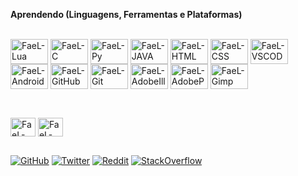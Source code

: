 **Aprendendo (Linguagens, Ferramentas e Plataformas)** <!--'#' deixa a letra maior, '*' deixa em negrito-->

<div style="display: inline_block"><br> 
<img align="center" alt="FaeL-Lua" height="40" width="60" src="https://cdn.jsdelivr.net/gh/devicons/devicon/icons/lua/lua-plain-wordmark.svg">
<img align="center" alt="FaeL-C" height="40" width="60" src="https://cdn.jsdelivr.net/gh/devicons/devicon/icons/c/c-original.svg">
<img align="center" alt="FaeL-Py" height="40" width="60" src="https://cdn.jsdelivr.net/gh/devicons/devicon/icons/python/python-original.svg" />
<img align="center" alt="FaeL-JAVA" height="40" width="60" src="https://cdn.jsdelivr.net/gh/devicons/devicon/icons/java/java-original.svg" />
<img align="center" alt="FaeL-HTML" height="40" width="60" src="https://cdn.jsdelivr.net/gh/devicons/devicon/icons/html5/html5-original.svg" />
<img align="center" alt="FaeL-CSS" height="40" width="60" src="https://cdn.jsdelivr.net/gh/devicons/devicon/icons/css3/css3-original.svg" />
  
<img align="center" alt="FaeL-VSCODE" height="40" width="60" src="https://cdn.jsdelivr.net/gh/devicons/devicon/icons/vscode/vscode-original.svg" />
<img align="center" alt="FaeL-AndroidStudio" height="40" width="60" src="https://cdn.jsdelivr.net/gh/devicons/devicon/icons/androidstudio/androidstudio-original.svg" />
<img align="center" alt="FaeL-GitHub" height="40" width="60" src="https://cdn.jsdelivr.net/gh/devicons/devicon/icons/github/github-original.svg" />
<img align="center" alt="FaeL-Git" height="40" width="60" src="https://cdn.jsdelivr.net/gh/devicons/devicon/icons/git/git-original.svg" />
<img align="center" alt="FaeL-AdobeIllustrator" height="40" width="60" src="https://cdn.jsdelivr.net/gh/devicons/devicon/icons/illustrator/illustrator-plain.svg" />
<img align="center" alt="FaeL-AdobePhotoshop" height="40" width="60" src="https://cdn.jsdelivr.net/gh/devicons/devicon/icons/photoshop/photoshop-plain.svg" />
<img align="center" alt="FaeL-Gimp" height="40" width="60" src="https://cdn.jsdelivr.net/gh/devicons/devicon/icons/gimp/gimp-original.svg" />         

</div>
            
##
 <!-- # **SO** -->
  <div style="display: inline_block"><br>
  <img align="center" alt="FaeL-Linux" height="30" width="40" src="https://cdn.jsdelivr.net/gh/devicons/devicon/icons/linux/linux-original.svg">
  <img align="center" alt="FaeL-Windows" height="30" width="40" src="https://cdn.jsdelivr.net/gh/devicons/devicon/icons/windows8/windows8-original.svg">
  
 ##

<div> 
  
<a href='https://github.com/GoticoAgricola target="_blank"' target="_blank"><img alt='GitHub' src='https://img.shields.io/badge/GitHub-100000?style=for-the-badge&logo=GitHub&logoColor=white&labelColor=black&color=black'/></a>
<a href='https://twitter.com/GoticoAgricola' target="_blank"><img alt='Twitter' src='https://img.shields.io/badge/Twitter-100000?style=for-the-badge&logo=Twitter&logoColor=FFFFFF&labelColor=050505&color=black'/></a>
<a href='https://www.reddit.com/user/GoticoAgricola' target="_blank"><img alt='Reddit' src='https://img.shields.io/badge/Reddit-100000?style=for-the-badge&logo=Reddit&logoColor=white&labelColor=black&color=black'/></a>
<a href='https://stackoverflow.com/users/21625832/gotico-agricola' target="_blank"><img alt='StackOverflow' src='https://img.shields.io/badge/StackOverflow-100000?style=for-the-badge&logo=StackOverflow&logoColor=white&labelColor=black&color=black'/></a>
<!--<a href='https://www.instagram.com/goticoagricola/' target="_blank"><img alt='Instagram' src='https://img.shields.io/badge/Instagram-100000?style=for-the-badge&logo=Instagram&logoColor=FFFFFF&labelColor=050505&color=black'/></a> -->
   
<!--   <div>
  
<img  height="180em" src="https://github-readme-stats.vercel.app/api?username=Fael96&show_icons=true&theme=midnight-purple&include_all_commits=true&count_private=true"/>
     
<!-- <img width="41%" height="195px" src="https://github-readme-stats.vercel.app/api/top-langs/?username=Fael96&layout=compact&hide_border=true&title_color=8A2BE2&text_color=ff91a4&bg_color=0d1117" />
</div> -->


